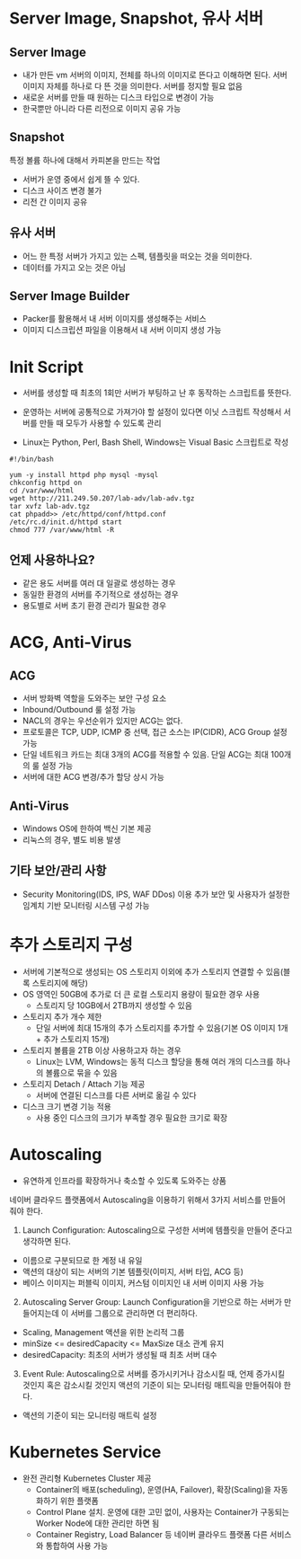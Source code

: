 # Server Image, Snapshot, 유사 서버
## Server Image
- 내가 만든 vm 서버의 이미지, 전체를 하나의 이미지로 뜬다고 이해하면 된다.
서버 이미지 자체를 하나로 다 뜬 것을 의미한다.
서버를 정지할 필요 없음
- 새로운 서버를 만들 때 원하는 디스크 타입으로 변경이 가능
- 한국뿐만 아니라 다른 리전으로 이미지 공유 가능

## Snapshot
특정 볼륨 하나에 대해서 카피본을 만드는 작업 
- 서버가 운영 중에서 쉽게 뜰 수 있다.
- 디스크 사이즈 변경 불가
- 리전 간 이미지 공유

## 유사 서버
- 어느 한 특정 서버가 가지고 있는 스펙, 템플릿을 떠오는 것을 의미한다.
- 데이터를 가지고 오는 것은 아님

## Server Image Builder
- Packer를 활용해서 내 서버 이미지를 생성해주는 서비스
- 이미지 디스크립션 파일을 이용해서 내 서버 이미지 생성 가능

# Init Script
- 서버를 생성할 때 최초의 1회만 서버가 부팅하고 난 후 동작하는 스크립트를 뜻한다.
- 운영하는 서버에 공통적으로 가져가야 할 설정이 있다면 이닛 스크립트 작성해서 서버를 만들 때 모두가 사용할 수 있도록 관리

- Linux는 Python, Perl, Bash Shell, Windows는 Visual Basic 스크립트로 작성

```shell
#!/bin/bash

yum -y install httpd php mysql -mysql
chkconfig httpd on
cd /var/www/html
wget http://211.249.50.207/lab-adv/lab-adv.tgz
tar xvfz lab-adv.tgz
cat phpadd>> /etc/httpd/conf/httpd.conf
/etc/rc.d/init.d/httpd start
chmod 777 /var/www/html -R
```

## 언제 사용하나요?
- 같은 용도 서버를 여러 대 일괄로 생성하는 경우
- 동일한 환경의 서버를 주기적으로 생성하는 경우
- 용도별로 서버 초기 환경 관리가 필요한 경우

# ACG, Anti-Virus
## ACG
- 서버 방화벽 역할을 도와주는 보안 구성 요소
- Inbound/Outbound 룰 설정 가능
- NACL의 경우는 우선순위가 있지만 ACG는 없다.
- 프로토콜은 TCP, UDP, ICMP 중 선택, 접근 소스는 IP(CIDR), ACG Group 설정 가능
- 단일 네트워크 카드는 최대 3개의 ACG를 적용할 수 있음. 단일 ACG는 최대 100개의 룰 설정 가능
- 서버에 대한 ACG 변경/추가 할당 상시 가능

## Anti-Virus
- Windows OS에 한하여 백신 기본 제공
- 리눅스의 경우, 별도 비용 발생

## 기타 보안/관리 사항
- Security Monitoring(IDS, IPS, WAF DDos) 이용 추가 보안 및 사용자가 설정한 임계치 기반 모니터링 시스템 구성 가능

# 추가 스토리지 구성
- 서버에 기본적으로 생성되는 OS 스토리지 이외에 추가 스토리지 연결할 수 있음(블록 스토리지에 해당)
- OS 영역인 50GB에 추가로 더 큰 로컬 스토리지 용량이 필요한 경우 사용
  - 스토리지 당 10GB에서 2TB까지 생성할 수 있음
- 스토리지 추가 개수 제한
  - 단일 서버에 최대 15개의 추가 스토리지를 추가할 수 있음(기본 OS 이미지 1개 + 추가 스토리지 15개)
- 스토리지 볼륨을 2TB 이상 사용하고자 하는 경우
  - Linux는 LVM, Windows는 동적 디스크 할당을 통해 여러 개의 디스크를 하나의 볼륨으로 묶을 수 있음
- 스토리지 Detach / Attach 기능 제공
  - 서버에 연결된 디스크를 다른 서버로 옮길 수 있다
- 디스크 크기 변경 기능 적용
  - 사용 중인 디스크의 크기가 부족할 경우 필요한 크기로 확장
  
# Autoscaling
- 유연하게 인프라를 확장하거나 축소할 수 있도록 도와주는 상품

네이버 클라우드 플랫폼에서 Autoscaling을 이용하기 위해서 3가지 서비스를 만들어줘야 한다.

1. Launch Configuration: Autoscaling으로 구성한 서버에 템플릿을 만들어 준다고 생각하면 된다.
- 이름으로 구분되므로 한 계정 내 유일
- 액션의 대상이 되는 서버의 기본 템플릿(이미지, 서버 타입, ACG 등)
- 베이스 이미지는 퍼블릭 이미지, 커스텀 이미지인 내 서버 이미지 사용 가능

2. Autoscaling Server Group: Launch Configuration을 기반으로 하는 서버가 만들어지는데 이 서버를 그룹으로 관리하면 더 편리하다.
- Scaling, Management 액션을 위한 논리적 그룹
- minSize <= desiredCapacity <= MaxSize 대소 관계 유지
- desiredCapacity: 최초의 서버가 생성될 때 최초 서버 대수

3. Event Rule: Autoscaling으로 서버를 증가시키거나 감소시킬 때, 언제 증가시킬 것인지 혹은 감소시킬 것인지 액션의 기준이 되는 모니터링 매트릭을 만들어줘야 한다.
- 액션의 기준이 되는 모니터링 매트릭 설정

# Kubernetes Service
- 완전 관리형 Kubernetes Cluster 제공
  - Container의 배포(scheduling), 운영(HA, Failover), 확장(Scaling)을 자동화하기 위한 플랫폼
  - Control Plane 설치. 운영에 대한 고민 없이, 사용자는 Container가 구동되는 Worker Node에 대한 관리만 하면 됨
  - Container Registry, Load Balancer 등 네이버 클라우드 플랫폼 다른 서비스와 통합하여 사용 가능